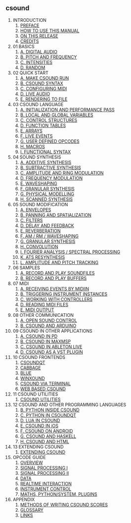 csound
------

1.  INTRODUCTION
    1.  [PREFACE](preface.xhtml)
    2.  [HOW TO USE THIS MANUAL](how-to-use-this-manual.xhtml)
    3.  [ON THIS RELEASE](on-this-release.xhtml)
    4.  [CREDITS](credits.xhtml)
2.  01 BASICS
    1.  [A. DIGITAL AUDIO](a-digital-audio.xhtml)
    2.  [B. PITCH AND FREQUENCY](b-pitch-and-frequency.xhtml)
    3.  [C. INTENSITIES](c-intensities.xhtml)
    4.  [D. RANDOM](d-random.xhtml)
3.  02 QUICK START
    1.  [A. MAKE CSOUND RUN](a-make-csound-run.xhtml)
    2.  [B. CSOUND SYNTAX](b-csound-syntax.xhtml)
    3.  [C. CONFIGURING MIDI](c-configuring-midi.xhtml)
    4.  [D. LIVE AUDIO](d-live-audio.xhtml)
    5.  [E. RENDERING TO FILE](e-rendering-to-file.xhtml)
4.  03 CSOUND LANGUAGE
    1.  [A. INITIALIZATION AND PERFORMANCE
        PASS](a-initialization-and-performance-pass.xhtml)
    2.  [B. LOCAL AND GLOBAL
        VARIABLES](b-local-and-global-variables.xhtml)
    3.  [C. CONTROL STRUCTURES](c-control-structures.xhtml)
    4.  [D. FUNCTION TABLES](d-function-tables.xhtml)
    5.  [E. ARRAYS](e-arrays.xhtml)
    6.  [F. LIVE EVENTS](f-live-events.xhtml)
    7.  [G. USER DEFINED OPCODES](g-user-defined-opcodes.xhtml)
    8.  [H. MACROS](h-macros.xhtml)
    9.  [I. FUNCTIONAL SYNTAX](i-functional-syntax.xhtml)
5.  04 SOUND SYNTHESIS
    1.  [A. ADDITIVE SYNTHESIS](a-additive-synthesis.xhtml)
    2.  [B. SUBTRACTIVE SYNTHESIS](b-subtractive-synthesis.xhtml)
    3.  [C. AMPLITUDE AND RING
        MODULATION](c-amplitude-and-ring-modulation.xhtml)
    4.  [D. FREQUENCY MODULATION](d-frequency-modulation.xhtml)
    5.  [E. WAVESHAPING](e-waveshaping.xhtml)
    6.  [F. GRANULAR SYNTHESIS](f-granular-synthesis.xhtml)
    7.  [G. PHYSICAL MODELLING](g-physical-modelling.xhtml)
    8.  [H. SCANNED SYNTHESIS](h-scanned-synthesis.xhtml)
6.  05 SOUND MODIFICATION
    1.  [A. ENVELOPES](a-envelopes.xhtml)
    2.  [B. PANNING AND
        SPATIALIZATION](b-panning-and-spatialization.xhtml)
    3.  [C. FILTERS](c-filters.xhtml)
    4.  [D. DELAY AND FEEDBACK](d-delay-and-feedback.xhtml)
    5.  [E. REVERBERATION](e-reverberation.xhtml)
    6.  [F. AM / RM / WAVESHAPING](f-am-rm-waveshaping.xhtml)
    7.  [G. GRANULAR SYNTHESIS](g-granular-synthesis.xhtml)
    8.  [H. CONVOLUTION](h-convolution.xhtml)
    9.  [I. FOURIER ANALYSIS / SPECTRAL
        PROCESSING](i-fourier-analysis-spectral-processing.xhtml)
    10. [K. ATS RESYNTHESIS](k-ats-resynthesis.xhtml)
    11. [L. AMPLITUDE AND PITCH
        TRACKING](l-amplitude-and-pitch-tracking.xhtml)
7.  06 SAMPLES
    1.  [A. RECORD AND PLAY
        SOUNDFILES](a-record-and-play-soundfiles.xhtml)
    2.  [B. RECORD AND PLAY BUFFERS](b-record-and-play-buffers.xhtml)
8.  07 MIDI
    1.  [A. RECEIVING EVENTS BY
        MIDIIN](a-receiving-events-by-midiin.xhtml)
    2.  [B. TRIGGERING INSTRUMENT
        INSTANCES](b-triggering-instrument-instances.xhtml)
    3.  [C. WORKING WITH CONTROLLERS](c-working-with-controllers.xhtml)
    4.  [D. READING MIDI FILES](d-reading-midi-files.xhtml)
    5.  [E. MIDI OUTPUT](e-midi-output.xhtml)
9.  08 OTHER COMMUNICATION
    1.  [A. OPEN SOUND CONTROL](a-open-sound-control.xhtml)
    2.  [B. CSOUND AND ARDUINO](b-csound-and-arduino.xhtml)
10. 09 CSOUND IN OTHER APPLICATIONS
    1.  [A. CSOUND IN PD](a-csound-in-pd.xhtml)
    2.  [B. CSOUND IN MAXMSP](b-csound-in-maxmsp.xhtml)
    3.  [C. CSOUND IN ABLETON LIVE](c-csound-in-ableton-live.xhtml)
    4.  [D. CSOUND AS A VST PLUGIN](d-csound-as-a-vst-plugin.xhtml)
11. 10 CSOUND FRONTENDS
    1.  [CSOUNDQT](csoundqt.xhtml)
    2.  [CABBAGE](cabbage.xhtml)
    3.  [BLUE](blue.xhtml)
    4.  [WINXOUND](winxound.xhtml)
    5.  [CSOUND VIA TERMINAL](csound-via-terminal.xhtml)
    6.  [WEB BASED CSOUND](web-based-csound.xhtml)
12. 11 CSOUND UTILITIES
    1.  [CSOUND UTILITIES](csound-utilities.xhtml)
13. 12 CSOUND AND OTHER PROGRAMMING LANGUAGES
    1.  [B. PYTHON INSIDE CSOUND](b-python-inside-csound.xhtml)
    2.  [C. PYTHON IN CSOUNDQT](c-python-in-csoundqt.xhtml)
    3.  [D. LUA IN CSOUND](d-lua-in-csound.xhtml)
    4.  [E. CSOUND IN iOS](e-csound-in-ios.xhtml)
    5.  [F. CSOUND ON ANDROID](f-csound-on-android.xhtml)
    6.  [G. CSOUND AND HASKELL](g-csound-and-haskell.xhtml)
    7.  [H. CSOUND AND HTML](h-csound-and-html.xhtml)
14. 13 EXTENDING CSOUND
    1.  [EXTENDING CSOUND](extending-csound.xhtml)
15. OPCODE GUIDE
    1.  [OVERVIEW](overview.xhtml)
    2.  [SIGNAL PROCESSING I](signal-processing-i.xhtml)
    3.  [SIGNAL PROCESSING II](signal-processing-ii.xhtml)
    4.  [DATA](data.xhtml)
    5.  [REALTIME INTERACTION](realtime-interaction.xhtml)
    6.  [INSTRUMENT CONTROL](instrument-control.xhtml)
    7.  [MATHS, PYTHON/SYSTEM,
        PLUGINS](maths-pythonsystem-plugins.xhtml)
16. APPENDIX
    1.  [METHODS OF WRITING CSOUND
        SCORES](methods-of-writing-csound-scores.xhtml)
    2.  [GLOSSARY](glossary.xhtml)
    3.  [LINKS](links.xhtml)

